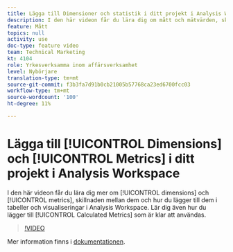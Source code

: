 ```yaml
---
title: Lägga till Dimensioner och statistik i ditt projekt i Analysis Workspace
description: I den här videon får du lära dig om mått och mätvärden, skillnaden mellan dem och hur du lägger till dem i tabeller och visualiseringar i Analysis Workspace. Lär dig även hur du lägger till färdiga beräknade värden.
feature: Mått
topics: null
activity: use
doc-type: feature video
team: Technical Marketing
kt: 4104
role: Yrkesverksamma inom affärsverksamhet
level: Nybörjare
translation-type: tm+mt
source-git-commit: f3b3fa7d91b0cb21005b57768ca23ed6700fcc03
workflow-type: tm+mt
source-wordcount: '100'
ht-degree: 11%

---
```



# Lägga till [!UICONTROL Dimensions] och [!UICONTROL Metrics] i ditt projekt i Analysis Workspace

I den här videon får du lära dig mer om [!UICONTROL dimensions] och [!UICONTROL metrics], skillnaden mellan dem och hur du lägger till dem i tabeller och visualiseringar i Analysis Workspace. Lär dig även hur du lägger till [!UICONTROL Calculated Metrics] som är klar att användas.

>[!VIDEO](https://video.tv.adobe.com/v/30606/?quality=12)

Mer information finns i [dokumentationen](https://docs.adobe.com/content/help/en/analytics/analyze/analysis-workspace/components/analysis-workspace-components.html).
